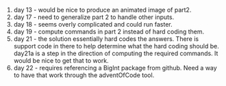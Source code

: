 1. day 13 - would be nice to produce an animated image of part2.
1. day 17 - need to generalize part 2 to handle other inputs.
1. day 18 - seems overly complicated and could run faster.
1. day 19 - compute commands in part 2 instead of hard coding them.
1. day 21 - the solution essentially hard codes the answers.  There is support code in there to help determine what the hard coding should be.  day21a is a step in the direction of computing the required commands.  It would be nice to get that to work.
1. day 22 - requires referencing a BigInt package from github.  Need a way to have that work through the adventOfCode tool.